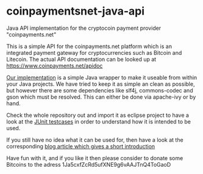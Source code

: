 # coinpaymentsnet-java-api
Java API implementation for the cryptocoin payment provider "coinpayments.net"

This is a simple API for the coinpayments.net platform which is an integrated payment gateway for cryptocurrencies such as Bitcoin and Litecoin. The actual API documentation can be looked up at https://www.coinpayments.net/apidoc

[Our implementation](./src/net/coinpayments/CoinPaymentsAPI.java) is a simple Java wrapper to make it useable from within your Java projects. We have tried to keep it as 
simple an clean as possible, but however there are some dependencies like slf4j, commons-codec and gson which must be resolved.
This can either be done via apache-ivy or by hand. 

Check the whole repository out and import it as eclipse project to have a look at the [JUnit testcases](./test/CpnetTests.java) in order to understand how it is intended to be used. 

If you still have no idea what it can be used for, then have a look at the corresponding [blog article which gives a short introduction](http://www.bytebang.at/Blog/Implement+cryptocoin+payments+with+Java)

Have fun with it, and if you like it then please consider to donate some Bitcoins to the adress 1Ja5cxfZcRd5ufXNE9g6vAAJTnQ4ToGaoD
